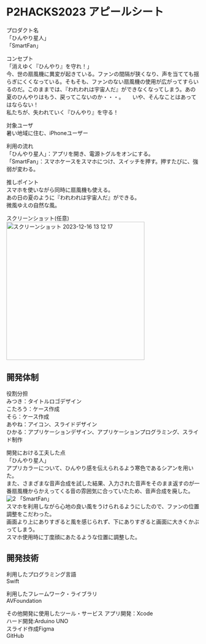 # P2HACKS2023 アピールシート 

プロダクト名  
「ひんやり星人」  
「SmartFan」

コンセプト  
「消えゆく『ひんやり』を守れ！」  
今、世の扇風機に異変が起きている。ファンの間隔が狭くなり、声を当てても揺らぎにくくなっている。そもそも、ファンのない扇風機の使用が広がってすらいるのだ。このままでは、『われわれは宇宙人だ』ができなくなってしまう。あの夏のひんやりはもう、戻ってこないのか・・・。  　
いや、そんなことはあってはならない！  
私たちが、失われていく『ひんやり』を守る！

対象ユーザ  
暑い地域に住む、iPhoneユーザー

利用の流れ  
「ひんやり星人」：アプリを開き、電源トグルをオンにする。  
「SmartFan」：スマホケースをスマホにつけ、スイッチを押す。押すたびに、強弱が変わる。

推しポイント  
スマホを使いながら同時に扇風機も使える。  
あの日の夏のように『われわれは宇宙人だ』ができる。  
微風ゆえの自然な風。

スクリーンショット(任意)  
<img width="360" alt="スクリーンショット 2023-12-16 13 12 17" src="https://github.com/p2hacks2023/pre-09/assets/104344004/1050e587-7066-4def-8359-fdfdcf510db4">

## 開発体制  

役割分担  
みつき：タイトルロゴデザイン  
こたろう：ケース作成  
そら：ケース作成  
あやね：アイコン、スライドデザイン  
ひかる：アプリケーションデザイン、アプリケーションプログラミング、スライド制作

開発における工夫した点  
「ひんやり星人」  
アプリカラーについて、ひんやり感を伝えられるよう寒色であるシアンを用いた。  
また、さまざまな音声合成を試した結果、入力された音声をそのまま返すのが一番扇風機からかえってくる音の雰囲気に合っていたため、音声合成を廃した。  
![2](https://github.com/p2hacks2023/pre-09/assets/104344004/aadbff58-5a0e-463c-a207-8d82de2a311d)
「SmartFan」  
スマホを利用しながら心地の良い風をうけられるようにしたので、ファンの位置調整をこだわった。  
画面より上にありすぎると風を感じられず、下にありすぎると画面に大きくかぶってしまう。  
スマホ使用時に丁度顔にあたるような位置に調整した。  

## 開発技術 

利用したプログラミング言語  
Swift

利用したフレームワーク・ライブラリ  
AVFoundation

その他開発に使用したツール・サービス
アプリ開発：Xcode  
ハード開発:Arduino UNO  
スライド作成Figma  
GitHub
